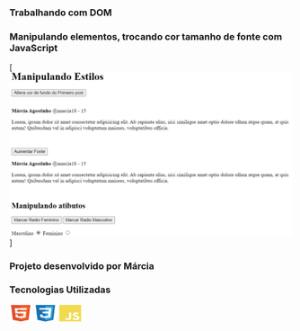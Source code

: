 
### Trabalhando com DOM
### Manipulando elementos, trocando cor  tamanho de fonte com JavaScript


[<img src="img/tela-projeto-desafio-js.gif">]


### Projeto desenvolvido por Márcia

### Tecnologias Utilizadas

<img align="center" alt="HTML" height="30" width="40" src="https://raw.githubusercontent.com/devicons/devicon/master/icons/html5/html5-original.svg">
  <img align="center" alt="CSS" height="30" width="40" src="https://raw.githubusercontent.com/devicons/devicon/master/icons/css3/css3-original.svg">

   <img align="center" alt="Js" height="30" width="40" src="https://raw.githubusercontent.com/devicons/devicon/master/icons/javascript/javascript-plain.svg">